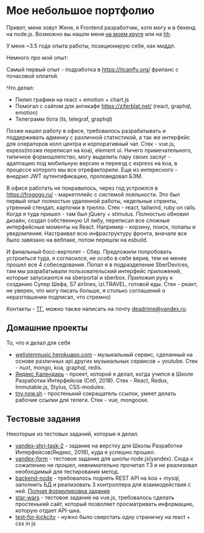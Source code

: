 # Мое небольшое портфолио
Привет, меня зовут Женя, я Frontend разработчик, хотя могу и в бекенд на node.js. Возможно вы нашли меня [на моем круге](https://moikrug.ru/deadrime) или на [hh](https://spb.hh.ru/resume/65d68bacff041d767a0039ed1f336677706571).

У меня ~3.5 года опыта работы, позиционирую себя, как миддл.

Немного про мой опыт:

Самый первый опыт - подработка в https://itcanfly.org/ фриланс с почасовой оплатой.

Что делал:
 * Пилил графики на react + emotion + chart.js
 * Помогал с сайтом для антикафе https://ziferblat.net/ (react, graphql, emotion)
 * Телеграмм бота (ts, telegraf, graphql)

Позже нашел работу в офисе, требовалось разрабатывать и поддерживать админку с различной статистикой, а так же интерфейс для операторов колл центра и корпоративный чат. Стек - vue.js, expess(позже переписал на koa), element ui. Ничего примечательного, типичное формошлепство, могу выделить пару своих заслуг - адаптацию под мобильную версию и переезд с express на koa, в процессе которого мы все отрефакторили. Еще из интересного - внедрил JWT аутентификацию, проповедовал БЭМ.

В офисе работать не понравилось, через год устроился в https://frogogo.ru/ - маркетплейс с системой лояльности. Это был первый опыт полностью удаленной работы, недельные спринты, утренний стендап, карточки в трелло. Стек - react, tailwind, ruby on rails. Когда я туда пришел - там был jQuery + stimulus. 
Полностью обновил дизайн, создал собственную UI либу, переписал все сложные интерфейсные моменты на React. Например - корзину, поиск, попапы и уведомления. Настраивал всю инфраструктуру фронта, вначале все было завязано на вебпаке, потом перешли на esbuild.

И финальный босс-вертолет - Сбер. Предложили попробовать устроиться туда, я согласился, не особо в себя верив, тем не менее прошел все 4 собеседования. Попал я в подразделение SberDevices, там мы разрабатывали пользовательский интерфейс приложений, которые запускаются на sberportal и sberbox. Приложил руку к созданию Супер Шефа, S7 airlines, izi.TRAVEL, готовой еды. Стек - реакт, не уверен, что могу писать больше, я столько соглашений о неразглашении подписал, что стремно)

Контакты - [ТГ](https://t.me/deadrime), можно также написать на почту [deadrime@yandex.ru](mailto:deadrime@yandex.ru).

## Домашние проекты
То, что я делал для себя
 * [welistenmusic.herokuapp.com](https://welistenmusic.herokuapp.com) - музыкальный сервиc, сделанный на основе различных api других музыкальных сервисов + youtube. Стек - nuxt, mongo, koa, graphql, redis.
 * [Яндекс Календарь](https://shri-todo.herokuapp.com) - проект, которой я делал, когда учился в Школе Разработки Интерфейсов (Спб, 2018). Стек - React, Redux, Immutable.js, Stylus, CSS-modules.
 * [tny.now.sh](https://tny.now.sh/) - простенький сокращатель ссылок, умеет делать рабочие ссылки для телеги. Стек - vue, mongoose.

## Тестовые задания
Некоторые из тестовых заданий, которые я делал.
 * [yandex-shri-task-2](https://yandex-shri-dist-seioxdjyae.now.sh) - задание на верстку для Школы Разработки Интерфейсов(Яндекс, 2018), куда я успешно прошел.
 * [yandex-form](https://deadrime.github.io/yandex-form) - тестовое задание для школы node.js(yandex). Сюда к сожалению не прошел, невнимательно прочитал ТЗ и не реализовал необходимый для тестирования метод.
 * [backend-node](https://github.com/deadrime/testovoe-backend-node) - требовалось поднять REST API на koa + mysql, заполнить БД и реализовать 3 контроллера для взаимодействия с ней. [Полная формулировка задания](https://github.com/deadrime/testovoe-backend-node/blob/master/ТЗ.md)
 * [star-wars](https://github.com/deadrime/star-wars) - тестовое задание на vue.js, требовалось сделать простенький сайт, который позволяет просматривать информацию, которую отдает API-шка. 
 * [test-for-kickcity](https://github.com/deadrime/test-for-kickcity) - нужно было сверстать одну страничку на react + css in js

